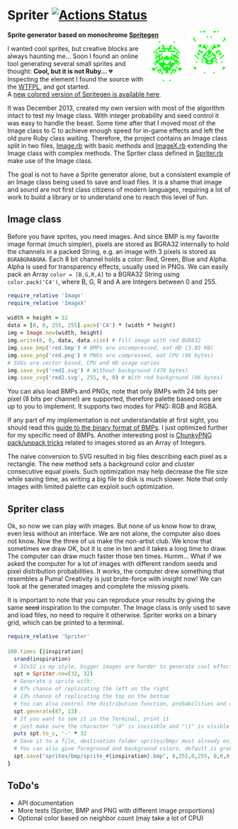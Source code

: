 # Spriter [![Actions Status](https://github.com/Maumagnaguagno/Spriter/workflows/build/badge.svg)](https://github.com/Maumagnaguagno/Spriter/actions)
**Sprite generator based on monochrome [Spritegen](https://web.archive.org/web/20160305123432/http://tools.putpixel.com/spritegen.html)**
<a href="/sprites/svg/sprite_65.svg" target="_blank">
<img src="/sprites/svg/sprite_65.svg" align="right" width="96" title="Puma"/>
</a>
<a href="/sprites/svg/sprite_64.svg" target="_blank">
<img src="/sprites/svg/sprite_64.svg" align="right" width="96" title="Old man"/>
</a>

I wanted cool sprites, but creative blocks are always haunting me...
Soon I found an online tool generating several small sprites and thought: **Cool, but it is not Ruby...** :broken_heart:  
Inspecting the element I found the source with the [WTFPL](http://www.wtfpl.net/), and got started.  
A [new colored version of Spritegen is available here](https://img.uninhabitant.com/spritegen.html).

It was December 2013, created my own version with most of the algorithm intact to test my Image class.
With integer probability and seed control it was easy to handle the beast.
Some time after that I moved most of the Image class to C to achieve enough speed for in-game effects and left the old pure Ruby class waiting.
Therefore, the project contains an Image class split in two files, [Image.rb](Image.rb) with basic methods and [ImageX.rb](ImageX.rb) extending the Image class with complex methods.
The Spriter class defined in [Spriter.rb](Spriter.rb) make use of the Image class.

The goal is not to have a Sprite generator alone, but a consistent example of an Image class being used to save and load files.
It is a shame that image and sound are not first class citizens of modern languages, requiring a lot of work to build a library or to understand one to reach this level of fun.

## Image class
Before you have sprites, you need images.
And since BMP is my favorite image format (much simpler), pixels are stored as BGRA32 internally to hold the channels in a packed String, e.g. an image with 3 pixels is stored as ``BGRABGRABGRA``.
Each 8 bit channel holds a color: Red, Green, Blue and Alpha.
Alpha is used for transparency effects, usually used in PNGs.
We can easily pack an Array ``color = [B,G,R,A]`` to a BGRA32 String using ``color.pack('C4')``, where B, G, R and A are Integers between 0 and 255.

```Ruby
require_relative 'Image'
require_relative 'ImageX'

width = height = 32
data = [0, 0, 255, 255].pack('C4') * (width * height)
img = Image.new(width, height)
img.write(0, 0, data, data.size) # Fill image with red BGRA32
img.save_bmp('red.bmp') # BMPs are uncompressed, eat HD (3.05 KB)
img.save_png('red.png') # PNGs are compressed, eat CPU (96 bytes)
# SVGs are vector based, CPU and HD usage varies
img.save_svg('red1.svg') # Without background (470 bytes)
img.save_svg('red2.svg', 255, 0, 0) # With red background (96 bytes)
```

You can also load BMPs and PNGs, note that only BMPs with 24 bits per pixel (8 bits per channel) are supported, therefore palette based ones are up to you to implement.
It supports two modes for PNG: RGB and RGBA.

If any part of my implementation is not understandable at first sight, you should read this [guide to the binary format of BMPs](https://practicingruby.com/articles/binary-file-formats).
I just optimized further for my specific need of BMPs.
Another interesting post is [ChunkyPNG pack/unpack tricks](https://chunkypng.com/2010/01/17/ode-to-array-pack-and-string-unpack.html) related to images stored as an Array of Integers.

The naive conversion to SVG resulted in big files describing each pixel as a rectangle.
The new method sets a background color and cluster consecutive equal pixels.
Such optimization may help decrease the file size while saving time, as writing a big file to disk is much slower.
Note that only images with limited palette can exploit such optimization.

## Spriter class
Ok, so now we can play with images.
But none of us know how to draw, even less without an interface.
We are not alone, the computer also does not know.
Now the three of us make the non-artist club.
We know that sometimes we draw OK, but it is one in ten and it takes a long time to draw.
The computer can draw much faster those ten times.
Humm...
What if we asked the computer for a lot of images with different random seeds and pixel distribution probabilities.
It works, the computer drew something that resembles a Puma!
Creativity is just brute-force with insight now!
We can look at the generated images and complete the missing pixels.

It is important to note that you can reproduce your results by giving the same ~~seed~~ inspiration to the computer.
The Image class is only used to save and load files, no need to require it otherwise.
Spriter works on a binary grid, which can be printed to a terminal.

```Ruby
require_relative 'Spriter'

100.times {|inspiration|
  srand(inspiration)
  # 32x32 is my style, bigger images are harder to generate cool effects
  spt = Spriter.new(32, 32)
  # Generate a sprite with:
  # 87% chance of replicating the left on the right
  # 13% chance of replicating the top on the bottom
  # You can also control the distribution function, probabilities and cleaning/adding loose pixels
  spt.generate(87, 13)
  # If you want to see it in the Terminal, print it
  # just make sure the character "\0" is invisible and "\1" is visible
  puts spt.to_s, '-' * 32
  # Save it to a file, destination folder sprites/bmp/ must already exist
  # You can also give foreground and background colors, default is green on black
  spt.save("sprites/bmp/sprite_#{inspiration}.bmp", 0,255,0,255, 0,0,0,255)
}
```

## ToDo's
- API documentation
- More tests (Spriter, BMP and PNG with different image proportions)
- Optional color based on neighbor count (may take a lot of CPU)